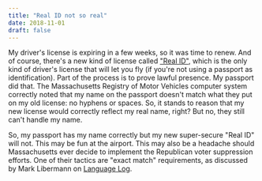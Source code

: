 ```yaml
---
title: "Real ID not so real"
date: 2018-11-01
draft: false
---
```


My driver's license is expiring in a few weeks, so it was time to renew. And of course, there's a new kind of license called ["Real ID"](https://www.mass.gov/guides/massachusetts-identification-id-requirements), which is the only kind of driver's license that will let you fly (if you're not using a passport as identification). Part of the process is to prove lawful presence. My passport did that. The Massachusetts Registry of Motor Vehicles computer system correctly noted that my name on the passport doesn't match what they put on my old license: no hyphens or spaces. So, it stands to reason that my new license would correctly reflect my real name, right? But no, they still can't handle my name.

So, my passport has my name correctly but my new super-secure "Real ID" will not. This may be fun at the airport. This may also be a headache should Massachusetts ever decide to implement the Republican voter suppression efforts. One of their tactics are "exact match" requirements, as discussed by Mark Libermann on [Language Log](http://languagelog.ldc.upenn.edu/nll/?p=40409).